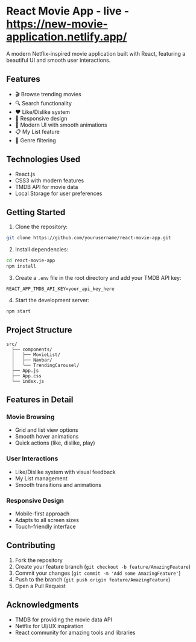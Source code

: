 # React Movie App - live - https://new-movie-application.netlify.app/

A modern Netflix-inspired movie application built with React, featuring a beautiful UI and smooth user interactions.

## Features

- 🎬 Browse trending movies
- 🔍 Search functionality
- ❤️ Like/Dislike system
- 📱 Responsive design
- 🎨 Modern UI with smooth animations
- 📋 My List feature
- 🎯 Genre filtering

## Technologies Used

- React.js
- CSS3 with modern features
- TMDB API for movie data
- Local Storage for user preferences

## Getting Started

1. Clone the repository:
```bash
git clone https://github.com/yourusername/react-movie-app.git
```

2. Install dependencies:
```bash
cd react-movie-app
npm install
```

3. Create a `.env` file in the root directory and add your TMDB API key:
```
REACT_APP_TMDB_API_KEY=your_api_key_here
```

4. Start the development server:
```bash
npm start
```

## Project Structure

```
src/
  ├── components/
  │   ├── MovieList/
  │   ├── Navbar/
  │   └── TrendingCarousel/
  ├── App.js
  ├── App.css
  └── index.js
```

## Features in Detail

### Movie Browsing
- Grid and list view options
- Smooth hover animations
- Quick actions (like, dislike, play)

### User Interactions
- Like/Dislike system with visual feedback
- My List management
- Smooth transitions and animations

### Responsive Design
- Mobile-first approach
- Adapts to all screen sizes
- Touch-friendly interface

## Contributing

1. Fork the repository
2. Create your feature branch (`git checkout -b feature/AmazingFeature`)
3. Commit your changes (`git commit -m 'Add some AmazingFeature'`)
4. Push to the branch (`git push origin feature/AmazingFeature`)
5. Open a Pull Request

## Acknowledgments

- TMDB for providing the movie data API
- Netflix for UI/UX inspiration
- React community for amazing tools and libraries 

